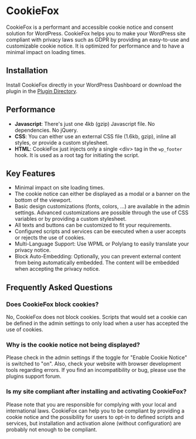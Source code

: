 # CookieFox
 
CookieFox is a performant and accessible cookie notice and consent solution for WordPress. CookieFox helps you to make your WordPress site compliant with privacy laws such as GDPR by providing an easy-to-use and customizable cookie notice. It is optimized for performance and to have a minimal impact on loading times.

## Installation

Install CookieFox directly in your WordPress Dashboard or download the plugin in the [Plugin Directory](https://wordpress.org/plugins/cookiefox/).

## Performance

* **Javascript**: There's just one 4kb (gzip) Javascript file. No dependencies. No jQuery.
* **CSS**: You can either use an external CSS file (1.6kb, gzip), inline all styles, or provide a custom stylesheet. 
* **HTML**: CookieFox just injects only a single \<div\> tag in the `wp_footer` hook. It is used as a root tag for initiating the script. 

## Key Features

* Minimal impact on site loading times. 
* The cookie notice can either be displayed as a modal or a banner on the bottom of the viewport.
* Basic design customizations (fonts, colors, …) are available in the admin settings. Advanced customizations are possible through the use of CSS variables or by providing a custom stylesheet.
* All texts and buttons can be customized to fit your requirements.
* Configured scripts and services can be executed when a user accepts or rejects the use of cookies.
* Multi-Language Support: Use WPML or Polylang to easily translate your privacy notice.
* Block Auto-Embedding: Optionally, you can prevent external content from being automatically embedded. The content will be embedded when accepting the privacy notice.

## Frequently Asked Questions

### Does CookieFox block cookies?
No, CookieFox does not block cookies. Scripts that would set a cookie can be defined in the admin settings to only load when a user has accepted the use of cookies. 

### Why is the cookie notice not being displayed?
Please check in the admin settings if the toggle for "Enable Cookie Notice" is switched to "on". Also, check your website with browser development tools regarding errors. If you find an incompatibility or bug, please use the plugins support forum.

### Is my site compliant after installing and activating CookieFox?
Please note that you are responsible for complying with your local and international laws. CookieFox can help you to be compliant by providing a cookie notice and the possibility for users to opt-in to defined scripts and services, but installation and activation alone (without configuration) are probably not enough to be compliant.